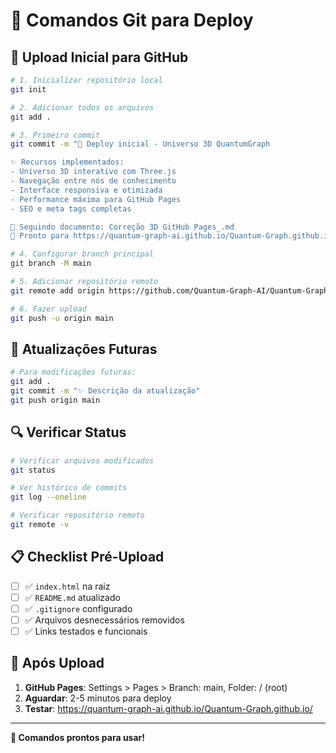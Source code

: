 # 🔧 Comandos Git para Deploy

## 🚀 Upload Inicial para GitHub

```bash
# 1. Inicializar repositório local
git init

# 2. Adicionar todos os arquivos
git add .

# 3. Primeiro commit
git commit -m "🚀 Deploy inicial - Universo 3D QuantumGraph

✨ Recursos implementados:
- Universo 3D interativo com Three.js
- Navegação entre nós de conhecimento  
- Interface responsiva e otimizada
- Performance máxima para GitHub Pages
- SEO e meta tags completas

🔧 Seguindo documento: Correção 3D GitHub Pages_.md
🎯 Pronto para https://quantum-graph-ai.github.io/Quantum-Graph.github.io/"

# 4. Configurar branch principal
git branch -M main

# 5. Adicionar repositório remoto
git remote add origin https://github.com/Quantum-Graph-AI/Quantum-Graph.github.io.git

# 6. Fazer upload
git push -u origin main
```

## 🔄 Atualizações Futuras

```bash
# Para modificações futuras:
git add .
git commit -m "✨ Descrição da atualização"
git push origin main
```

## 🔍 Verificar Status

```bash
# Verificar arquivos modificados
git status

# Ver histórico de commits
git log --oneline

# Verificar repositório remoto
git remote -v
```

## 📋 Checklist Pré-Upload

- [ ] ✅ `index.html` na raiz
- [ ] ✅ `README.md` atualizado  
- [ ] ✅ `.gitignore` configurado
- [ ] ✅ Arquivos desnecessários removidos
- [ ] ✅ Links testados e funcionais

## 🎯 Após Upload

1. **GitHub Pages**: Settings > Pages > Branch: main, Folder: / (root)
2. **Aguardar**: 2-5 minutos para deploy
3. **Testar**: https://quantum-graph-ai.github.io/Quantum-Graph.github.io/

---

**🎉 Comandos prontos para usar!**
